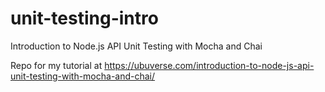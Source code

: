 # unit-testing-intro

Introduction to Node.js API Unit Testing with Mocha and Chai

Repo for my tutorial at https://ubuverse.com/introduction-to-node-js-api-unit-testing-with-mocha-and-chai/
